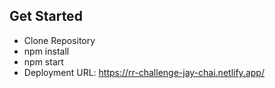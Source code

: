 ## Get Started
- Clone Repository
- npm install
- npm start
- Deployment URL: https://rr-challenge-jay-chai.netlify.app/